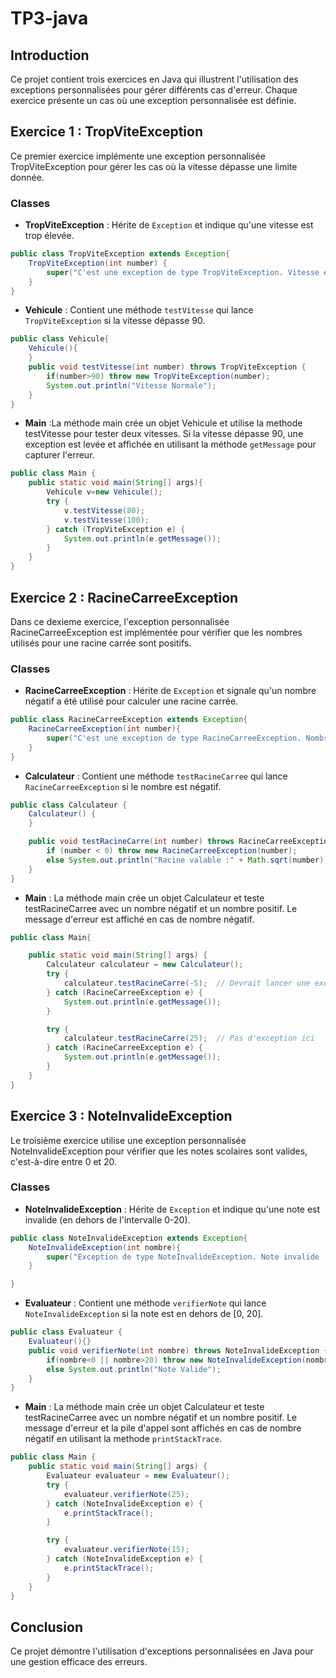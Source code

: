 # TP3-java

## Introduction
Ce projet contient trois exercices en Java qui illustrent l'utilisation des exceptions personnalisées pour gérer différents cas d'erreur. 
Chaque exercice présente un cas où une exception personnalisée est définie.

## Exercice 1 : TropViteException
Ce premier exercice implémente une exception personnalisée TropViteException pour gérer les cas où la vitesse dépasse une limite donnée.
### Classes
- **TropViteException** : Hérite de `Exception` et indique qu'une vitesse est trop élevée.
```java
public class TropViteException extends Exception{
    TropViteException(int number) {
        super("C'est une exception de type TropViteException. Vitesse en cause : " + number);
    }
}
```
- **Vehicule** : Contient une méthode `testVitesse` qui lance `TropViteException` si la vitesse dépasse 90.
```java
public class Vehicule{
    Vehicule(){
    }
    public void testVitesse(int number) throws TropViteException {
        if(number>90) throw new TropViteException(number);
        System.out.println("Vitesse Normale");
    }
}
```
- **Main** :La méthode main crée un objet Vehicule et utilise la methode testVitesse pour tester deux vitesses. Si la vitesse dépasse 90, une exception est levée et affichée en utilisant la méthode `getMessage` pour capturer l'erreur.
```java
public class Main {
    public static void main(String[] args){
        Vehicule v=new Vehicule();
        try {
            v.testVitesse(80);
            v.testVitesse(100);
        } catch (TropViteException e) {
            System.out.println(e.getMessage());
        }
    }
}
```
## Exercice 2 : RacineCarreeException
Dans ce dexieme exercice, l'exception personnalisée RacineCarreeException est implémentée pour vérifier que les nombres utilisés pour une racine carrée sont positifs.
### Classes
- **RacineCarreeException** : Hérite de `Exception` et signale qu'un nombre négatif a été utilisé pour calculer une racine carrée.
```java
public class RacineCarreeException extends Exception{
    RacineCarreeException(int number){
        super("C'est une exception de type RacineCarreeException. Nombre négatif : " + number);
    }
}
```
- **Calculateur** : Contient une méthode `testRacineCarree` qui lance `RacineCarreeException` si le nombre est négatif.
```java
public class Calculateur {
    Calculateur() {
    }

    public void testRacineCarre(int number) throws RacineCarreeException {
        if (number < 0) throw new RacineCarreeException(number);
        else System.out.println("Racine valable :" + Math.sqrt(number));
    }
}
```
- **Main** : La méthode main crée un objet Calculateur et teste testRacineCarree avec un nombre négatif et un nombre positif. Le message d'erreur est affiché en cas de nombre négatif.
```java
public class Main{

    public static void main(String[] args) {
        Calculateur calculateur = new Calculateur();
        try {
            calculateur.testRacineCarre(-5);  // Devrait lancer une exception
        } catch (RacineCarreeException e) {
            System.out.println(e.getMessage());
        }

        try {
            calculateur.testRacineCarre(25);  // Pas d'exception ici
        } catch (RacineCarreeException e) {
            System.out.println(e.getMessage());
        }
    }
}
```
## Exercice 3 : NoteInvalideException
Le troisième exercice utilise une exception personnalisée NoteInvalideException pour vérifier que les notes scolaires sont valides, c'est-à-dire entre 0 et 20.
### Classes
- **NoteInvalideException** : Hérite de `Exception` et indique qu'une note est invalide (en dehors de l'intervalle 0-20).
```java
public class NoteInvalideException extends Exception{
    NoteInvalideException(int nombre){
        super("Exception de type NoteInvalideException. Note invalide : " +nombre);
    }

}
```
- **Evaluateur** : Contient une méthode `verifierNote` qui lance `NoteInvalideException` si la note est en dehors de [0, 20].
```java
public class Evaluateur {
    Evaluateur(){}
    public void verifierNote(int nombre) throws NoteInvalideException {
        if(nombre<0 || nombre>20) throw new NoteInvalideException(nombre);
        else System.out.println("Note Valide");
    }
}
```
- **Main** : La méthode main crée un objet Calculateur et teste testRacineCarree avec un nombre négatif et un nombre positif. Le message d'erreur et la pile d'appel sont affichés en cas de nombre négatif en utilisant la methode `printStackTrace`.
```java
public class Main {
    public static void main(String[] args) {
        Evaluateur evaluateur = new Evaluateur();
        try {
            evaluateur.verifierNote(25);
        } catch (NoteInvalideException e) {
            e.printStackTrace();
        }

        try {
            evaluateur.verifierNote(15);
        } catch (NoteInvalideException e) {
            e.printStackTrace();
        }
    }
}
```
## Conclusion
Ce projet démontre l'utilisation d'exceptions personnalisées en Java pour une gestion efficace des erreurs.

